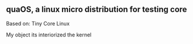 ## quaOS, a linux micro distribution for testing core
Based on: Tiny Core Linux

My object its interiorized the kernel
